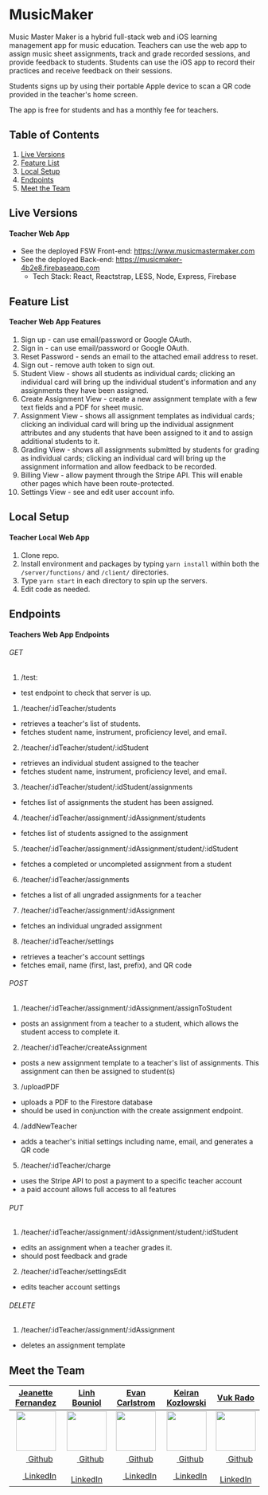 # MusicMaker

Music Master Maker is a hybrid full-stack web and iOS learning management app for music education. Teachers can use the web app to assign music sheet assignments, track and grade recorded sessions, and provide feedback to students. Students can use the iOS app to record their practices and receive feedback on their sessions.

Students signs up by using their portable Apple device to scan a QR code provided in the teacher's home screen.

The app is free for students and has a monthly fee for teachers.

## Table of Contents
1. [Live Versions](#live-versions)
2. [Feature List](#feature-list)
3. [Local Setup](#local-setup)
4. [Endpoints](#endpoints)
5. [Meet the Team](#meet-the-crew)


## Live Versions
#### Teacher Web App 
* See the deployed FSW Front-end: https://www.musicmastermaker.com
* See the deployed Back-end: https://musicmaker-4b2e8.firebaseapp.com
  * Tech Stack: React, Reactstrap, LESS, Node, Express, Firebase

## Feature List
#### Teacher Web App Features
1. Sign up - can use email/password or Google OAuth.
2. Sign in - can use email/password or Google OAuth.
3. Reset Password - sends an email to the attached email address to reset.
4. Sign out - remove auth token to sign out.
5. Student View - shows all students as individual cards; clicking an individual card will bring up the individual student's information and any assignments they have been assigned.
6. Create Assignment View - create a new assignment template with a few text fields and a PDF for sheet music.
7. Assignment View - shows all assignment templates as individual cards; clicking an individual card will bring up the individual assignment attributes and any students that have been assigned to it and to assign additional students to it.
8. Grading View - shows all assignments submitted by students for grading as individual cards; clicking an individual card will bring up the assignment information and allow feedback to be recorded.
9. Billing View - allow payment through the Stripe API. This will enable other pages which have been route-protected.
10. Settings View - see and edit user account info.

## Local Setup
#### Teacher Local Web App
1. Clone repo.
2. Install environment and packages by typing `yarn install` within both the `/server/functions/` and `/client/` directories.
3. Type `yarn start` in each directory to spin up the servers.
4. Edit code as needed.

## Endpoints
#### Teachers Web App Endpoints
###### GET
1. /test: 
* test endpoint to check that server is up.
1. /teacher/:idTeacher/students
* retrieves a teacher's list of students.
* fetches student name, instrument, proficiency level, and email.
2. /teacher/:idTeacher/student/:idStudent
* retrieves an individual student assigned to the teacher
* fetches student name, instrument, proficiency level, and email.
3. /teacher/:idTeacher/student/:idStudent/assignments
* fetches list of assignments the student has been assigned.
4. /teacher/:idTeacher/assignment/:idAssignment/students
* fetches list of students assigned to the assignment
5. /teacher/:idTeacher/assignment/:idAssignment/student/:idStudent
* fetches a completed or uncompleted assignment from a student
6. /teacher/:idTeacher/assignments
* fetches a list of all ungraded assignments for a teacher
7. /teacher/:idTeacher/assignment/:idAssignment
* fetches an individual ungraded assignment
8. /teacher/:idTeacher/settings
* retrieves a teacher's account settings
* fetches email, name (first, last, prefix), and QR code

###### POST
1. /teacher/:idTeacher/assignment/:idAssignment/assignToStudent
* posts an assignment from a teacher to a student, which allows the student access to complete it.
2. /teacher/:idTeacher/createAssignment
* posts a new assignment template to a teacher's list of assignments. This assignment can then be assigned to student(s)
3. /uploadPDF
* uploads a PDF to the Firestore database
* should be used in conjunction with the create assignment endpoint.
4. /addNewTeacher
* adds a teacher's initial settings including name, email, and generates a QR code
5. /teacher/:idTeacher/charge
* uses the Stripe API to post a payment to a specific teacher account
* a paid account allows full access to all features

###### PUT
1. /teacher/:idTeacher/assignment/:idAssignment/student/:idStudent
* edits an assignment when a teacher grades it. 
* should post feedback and grade
2. /teacher/:idTeacher/settingsEdit
* edits teacher account settings

###### DELETE
1. /teacher/:idTeacher/assignment/:idAssignment
* deletes an assignment template

## Meet the Team


|                                                [**Jeanette Fernandez**](https://github.com/jeanfern5)                                                |                                           [**Linh Bouniol**](https://github.com/linhbouniol)                                            |                                            [**Evan Carlstrom**](https://github.com/ecarlstrom)                                             |                                              [**Keiran Kozlowski**](https://github.com/keirankozlowski)                                               |                                            [**Vuk Rado**](https://github.com/vukrado)                                            |
| :--------------------------------------------------------------------------------------------------------------------------------------------------: | :----------------------------------------------------------------------------------------------------------------------------------------: | :----------------------------------------------------------------------------------------------------------------------------------: | :--------------------------------------------------------------------------------------------------------------------------------------: | :-----------------------------------------------------------------------------------------------------------------------------------: |
|                  [<img src="https://avatars2.githubusercontent.com/u/35198028?s=400&v=4" width="80">](https://github.com/jeanfern5)                  |             [<img src="https://avatars0.githubusercontent.com/u/41603901?s=400&v=4" width="80">](https://github.com/linhbouniol)             |            [<img src="https://avatars3.githubusercontent.com/u/4937141?s=400&v=4" width="80">](https://github.com/ecarlstrom)             |             [<img src="https://avatars2.githubusercontent.com/u/24276292?s=400&v=4" width="80">](https://github.com/keirankozlowski)             |          [<img src="https://www.linkedin.com/in/vukrado/detail/photo/" width="80">](https://github.com/vukrado)           |
|                             [<img src="https://github.com/favicon.ico" width="15"> Github](https://github.com/jeanfern5)                             |                        [<img src="https://github.com/favicon.ico" width="15"> Github](https://github.com/linhbouniol)                        |                       [<img src="https://github.com/favicon.ico" width="15"> Github](https://github.com/ecarlstrom)                       |                        [<img src="https://github.com/favicon.ico" width="15"> Github](https://github.com/keirankozlowski)                        |                     [<img src="https://github.com/favicon.ico" width="15"> Github](https://github.com/vukrado)                      |
| [ <img src="https://static.licdn.com/sc/h/al2o9zrvru7aqj8e1x2rzsrca" width="15"> LinkedIn](https://www.linkedin.com/in/jeanettefernandez/) | [ <img src="https://static.licdn.com/sc/h/al2o9zrvru7aqj8e1x2rzsrca" width="15"> LinkedIn](https://www.linkedin.com/in/linh-bouniol-78599b180/) | [ <img src="https://static.licdn.com/sc/h/al2o9zrvru7aqj8e1x2rzsrca" width="15"> LinkedIn](https://www.linkedin.com) | [ <img src="https://static.licdn.com/sc/h/al2o9zrvru7aqj8e1x2rzsrca" width="15"> LinkedIn](https://www.linkedin.com/in/keirankozlowski/) | [ <img src="https://static.licdn.com/sc/h/al2o9zrvru7aqj8e1x2rzsrca" width="15"> LinkedIn](https://www.linkedin.com/in/vukrado//) |

